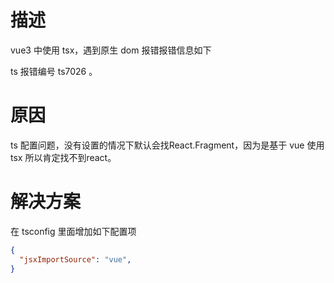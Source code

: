 # 描述

vue3 中使用 tsx，遇到原生 dom 报错报错信息如下

ts 报错编号 ts7026 。

# 原因

ts 配置问题，没有设置的情况下默认会找React.Fragment，因为是基于 vue 使用 tsx 所以肯定找不到react。

# 解决方案

在 tsconfig 里面增加如下配置项

```json
{
  "jsxImportSource": "vue",
}
```

